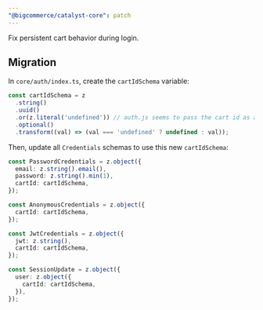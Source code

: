 ```yaml
---
"@bigcommerce/catalyst-core": patch
---
```


Fix persistent cart behavior during login.

## Migration

In `core/auth/index.ts`, create the `cartIdSchema` variable:

```ts
const cartIdSchema = z
  .string()
  .uuid()
  .or(z.literal('undefined')) // auth.js seems to pass the cart id as a string literal 'undefined' when not set.
  .optional()
  .transform((val) => (val === 'undefined' ? undefined : val));
```

Then, update all `Credentials` schemas to use this new `cartIdSchema`:

```ts
const PasswordCredentials = z.object({
  email: z.string().email(),
  password: z.string().min(1),
  cartId: cartIdSchema,
});

const AnonymousCredentials = z.object({
  cartId: cartIdSchema,
});

const JwtCredentials = z.object({
  jwt: z.string(),
  cartId: cartIdSchema,
});

const SessionUpdate = z.object({
  user: z.object({
    cartId: cartIdSchema,
  }),
});
```
